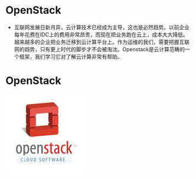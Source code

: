 # OpenStack
* 互联网发展日新月异，云计算技术已经成为主导，这也是必然趋势。以前企业每年花费在IDC上的费用非常昂贵，而现在把业务跑在云上，成本大大降低。越来越多的企业把业务迁移到云计算平台上。作为运维的我们，需要把握互联网的趋势，只有更上时代的脚步才不会被淘汰。Openstack是云计算范畴的一个框架，我们学习它对了解云计算非常有帮助。

# OpenStack
![OpenStack icon](./openstack.png)
